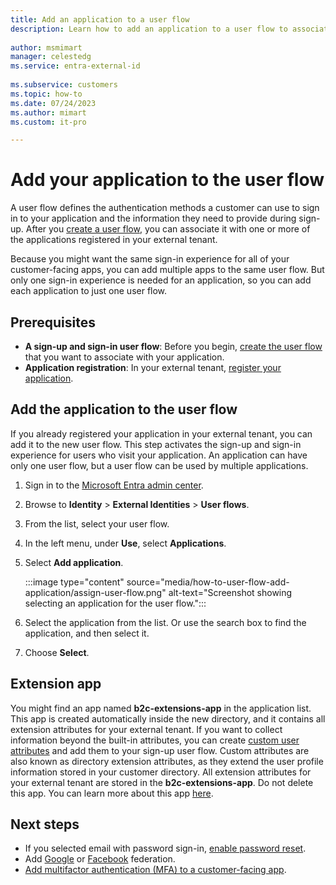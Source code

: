 ```yaml
---
title: Add an application to a user flow
description: Learn how to add an application to a user flow to associate the application with a sign-up and sign-in user experience. Get guidance for updating the application configuration with application registration and tenant information.
 
author: msmimart
manager: celestedg
ms.service: entra-external-id
 
ms.subservice: customers
ms.topic: how-to
ms.date: 07/24/2023
ms.author: mimart
ms.custom: it-pro

---
```


# Add your application to the user flow

A user flow defines the authentication methods a customer can use to sign in to your application and the information they need to provide during sign-up. After you [create a user flow](how-to-user-flow-sign-up-sign-in-customers.md), you can associate it with one or more of the applications registered in your external tenant.

Because you might want the same sign-in experience for all of your customer-facing apps, you can add multiple apps to the same user flow. But only one sign-in experience is needed for an application, so you can add each application to just one user flow.

## Prerequisites

- **A sign-up and sign-in user flow**: Before you begin, [create the user flow](how-to-user-flow-sign-up-sign-in-customers.md) that you want to associate with your application.
- **Application registration**: In your external tenant, [register your application](how-to-register-ciam-app.md).

## Add the application to the user flow

If you already registered your application in your external tenant, you can add it to the new user flow. This step activates the sign-up and sign-in experience for users who visit your application. An application can have only one user flow, but a user flow can be used by multiple applications.

1. Sign in to the [Microsoft Entra admin center](https://entra.microsoft.com).

1. Browse to **Identity** > **External Identities** > **User flows**.

1. From the list, select your user flow.

1. In the left menu, under **Use**, select **Applications**.

1. Select **Add application**.

   :::image type="content" source="media/how-to-user-flow-add-application/assign-user-flow.png" alt-text="Screenshot showing selecting an application for the user flow.":::

1. Select the application from the list. Or use the search box to find the application, and then select it.

1. Choose **Select**.

## Extension app 

You might find an app named **b2c-extensions-app** in the application list. This app is created automatically inside the new directory, and it contains all extension attributes for your external tenant.
If you want to collect information beyond the built-in attributes, you can create [custom user attributes](how-to-define-custom-attributes.md) and add them to your sign-up user flow. Custom attributes are also known as directory extension attributes, as they extend the user profile information stored in your customer directory. All extension attributes for your external tenant are stored in the **b2c-extensions-app**. Do not delete this app.
You can learn more about this app [here](/azure/active-directory-b2c/extensions-app). 

## Next steps

- If you selected email with password sign-in, [enable password reset](how-to-enable-password-reset-customers.md).
- Add [Google](how-to-google-federation-customers.md) or [Facebook](how-to-facebook-federation-customers.md) federation.
- [Add multifactor authentication (MFA) to a customer-facing app](how-to-multifactor-authentication-customers.md).